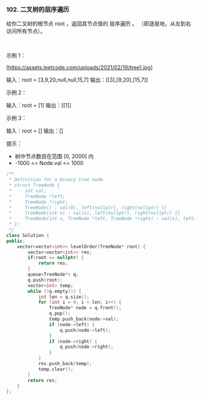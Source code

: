 ### 102. 二叉树的层序遍历



给你二叉树的根节点 root ，返回其节点值的 层序遍历 。 （即逐层地，从左到右访问所有节点）。

 

示例 1：

[https://assets.leetcode.com/uploads/2021/02/19/tree1.jpg]


输入：root = [3,9,20,null,null,15,7]
输出：[[3],[9,20],[15,7]]


示例 2：


输入：root = [1]
输出：[[1]]


示例 3：


输入：root = []
输出：[]




提示：

 * 树中节点数目在范围 [0, 2000] 内
 * -1000 <= Node.val <= 1000

```c++
/**
 * Definition for a binary tree node.
 * struct TreeNode {
 *     int val;
 *     TreeNode *left;
 *     TreeNode *right;
 *     TreeNode() : val(0), left(nullptr), right(nullptr) {}
 *     TreeNode(int x) : val(x), left(nullptr), right(nullptr) {}
 *     TreeNode(int x, TreeNode *left, TreeNode *right) : val(x), left(left), right(right) {}
 * };
 */
class Solution {
public:
    vector<vector<int>> levelOrder(TreeNode* root) {
        vector<vector<int>> res;
        if(root == nullptr) {
            return res;
        }
        queue<TreeNode*> q;
        q.push(root);
        vector<int> temp;
        while (!q.empty()) {
            int len = q.size();
            for (int i = 0; i < len; i++) {
                TreeNode* node = q.front();
                q.pop();
                temp.push_back(node->val);
                if (node->left) {
                    q.push(node->left);
                }
                if (node->right) {
                    q.push(node->right);
                }
            }
            res.push_back(temp);
            temp.clear();
        }
        return res;
    }
};
```

